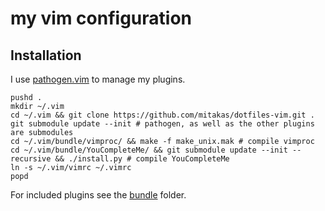 # my vim configuration

## Installation

I use [pathogen.vim](https://github.com/tpope/vim-pathogen) to manage my plugins.

    pushd .
    mkdir ~/.vim
    cd ~/.vim && git clone https://github.com/mitakas/dotfiles-vim.git .
    git submodule update --init # pathogen, as well as the other plugins are submodules
    cd ~/.vim/bundle/vimproc/ && make -f make_unix.mak # compile vimproc
    cd ~/.vim/bundle/YouCompleteMe/ && git submodule update --init --recursive && ./install.py # compile YouCompleteMe
    ln -s ~/.vim/vimrc ~/.vimrc
    popd

For included plugins see the [bundle](https://github.com/mitakas/dotfiles-vim/tree/master/bundle) folder.
